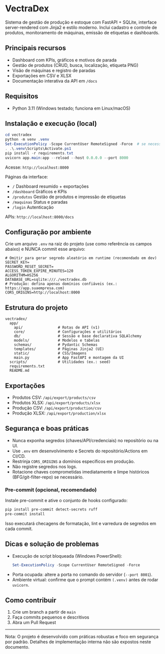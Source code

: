 # VectraDex

Sistema de gestão de produção e estoque com FastAPI + SQLite, interface server-rendered com Jinja2 e estilo moderno. Inclui cadastro e controle de produtos, monitoramento de máquinas, emissão de etiquetas e dashboards.

## Principais recursos
- Dashboard com KPIs, gráficos e motivos de parada
- Gestão de produtos (CRUD, busca, localização, etiqueta PNG)
- Visão de máquinas e registro de paradas
- Exportações em CSV e XLSX
- Documentação interativa da API em `/docs`

## Requisitos
- Python 3.11 (Windows testado; funciona em Linux/macOS)

## Instalação e execução (local)
```powershell
cd vectradex
python -m venv .venv
Set-ExecutionPolicy -Scope CurrentUser RemoteSigned -Force  # se necessário
. .\.venv\Scripts\Activate.ps1
pip install -r requirements.txt
uvicorn app.main:app --reload --host 0.0.0.0 --port 8000
```

Acesse: `http://localhost:8000`

Páginas da interface:
- `/` Dashboard resumido + exportações
- `/dashboard` Gráficos e KPIs
- `/produtos` Gestão de produtos e impressão de etiquetas
- `/maquinas` Status e paradas
- `/login` Autenticação

APIs: `http://localhost:8000/docs`

## Configuração por ambiente
Crie um arquivo `.env` na raiz do projeto (use como referência os campos abaixo) e NUNCA commit esse arquivo:
```
# Omitir para gerar segredo aleatório em runtime (recomendado em dev)
SECRET_KEY=
PASSWORD_RESET_SECRET=
ACCESS_TOKEN_EXPIRE_MINUTES=120
ALGORITHM=HS256
DATABASE_URL=sqlite:///./vectradex.db
# Produção: defina apenas domínios confiáveis (ex.: https://app.suaempresa.com)
CORS_ORIGINS=http://localhost:8000
```

## Estrutura do projeto
```
vectradex/
  app/
    api/                # Rotas de API (v1)
    core/               # Configurações e utilitários
    db/                 # Sessão e base declarativa SQLAlchemy
    models/             # Modelos e tabelas
    schemas/            # Pydantic Schemas
    templates/          # Páginas Jinja2 (UI)
    static/             # CSS/Imagens
    main.py             # App FastAPI e montagem da UI
  scripts/              # Utilidades (ex.: seed)
  requirements.txt
  README.md
```

## Exportações
- Produtos CSV: `/api/export/products/csv`
- Produtos XLSX: `/api/export/products/xlsx`
- Produção CSV: `/api/export/production/csv`
- Produção XLSX: `/api/export/production/xlsx`

## Segurança e boas práticas
- Nunca exponha segredos (chaves/API/credenciais) no repositório ou na UI.
- Use `.env` em desenvolvimento e Secrets do repositório/Actions em CI/CD.
- Restrinja `CORS_ORIGINS` a domínios específicos em produção.
- Não registre segredos nos logs.
- Rotacione chaves comprometidas imediatamente e limpe históricos (BFG/git-filter-repo) se necessário.

### Pre-commit (opcional, recomendado)
Instale pre-commit e ative o conjunto de hooks configurado:
```bash
pip install pre-commit detect-secrets ruff
pre-commit install
```
Isso executará checagens de formatação, lint e varredura de segredos em cada commit.

## Dicas e solução de problemas
- Execução de script bloqueada (Windows PowerShell):
  ```powershell
  Set-ExecutionPolicy -Scope CurrentUser RemoteSigned -Force
  ```
- Porta ocupada: altere a porta no comando do servidor (`--port 8001`).
- Ambiente virtual: confirme que o prompt contém `(.venv)` antes de rodar `uvicorn`.

## Como contribuir
1. Crie um branch a partir de `main`
2. Faça commits pequenos e descritivos
3. Abra um Pull Request

---

Nota: O projeto é desenvolvido com práticas robustas e foco em segurança por padrão. Detalhes de implementação interna não são expostos neste documento.
